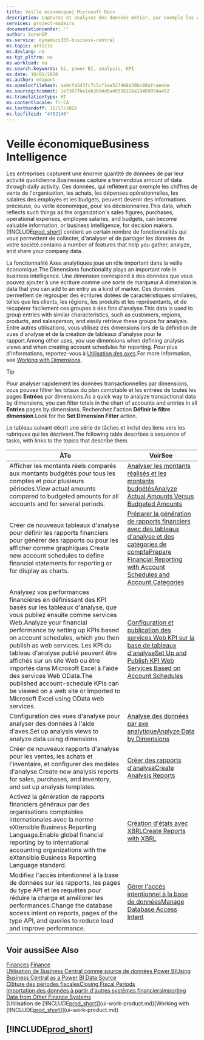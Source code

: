 ```yaml
---
title: Veille économique| Microsoft Docs
description: Capturez et analysez des données métier, par exemple les chiffres de vente de l'organisation, les achats, les dépenses opérationnelles, les salaires des employés et les budgets, peuvent être des informations précieuses, pour la veille économique ou pour les décisionnaires.
services: project-madeira
documentationcenter: ''
author: SorenGP
ms.service: dynamics365-business-central
ms.topic: article
ms.devlang: na
ms.tgt_pltfrm: na
ms.workload: na
ms.search.keywords: bi, power BI, analysis, KPI
ms.date: 10/01/2020
ms.author: edupont
ms.openlocfilehash: aa4cfa543fc7c5cf1ea527468a50bc80afcaeade
ms.sourcegitcommit: 2e7307fbe1eb3b34d0ad9356226a19409054a402
ms.translationtype: HT
ms.contentlocale: fr-CA
ms.lasthandoff: 12/17/2020
ms.locfileid: "4752140"
---
```

# <a name="business-intelligence"></a><span data-ttu-id="fd222-103">Veille économique</span><span class="sxs-lookup"><span data-stu-id="fd222-103">Business Intelligence</span></span>
<span data-ttu-id="fd222-104">Les entreprises capturent une énorme quantité de données de par leur activité quotidienne.</span><span class="sxs-lookup"><span data-stu-id="fd222-104">Businesses capture a tremendous amount of data through daily activity.</span></span> <span data-ttu-id="fd222-105">Ces données, qui reflètent par exemple les chiffres de vente de l'organisation, les achats, les dépenses opérationnelles, les salaires des employés et les budgets, peuvent devenir des informations précieuse, ou veille économique, pour les décisionnaires.</span><span class="sxs-lookup"><span data-stu-id="fd222-105">This data, which reflects such things as the organization's sales figures, purchases, operational expenses, employee salaries, and budgets, can become valuable information, or business intelligence, for decision makers.</span></span> [!INCLUDE[prod_short](includes/prod_short.md)] <span data-ttu-id="fd222-106">contient un certain nombre de fonctionnalités qui vous permettent de collecter, d'analyser et de partager les données de votre société.</span><span class="sxs-lookup"><span data-stu-id="fd222-106">contains a number of features that help you gather, analyze, and share your company data.</span></span>

<span data-ttu-id="fd222-107">La fonctionnalité Axes analytiques joue un rôle important dans la veille économique.</span><span class="sxs-lookup"><span data-stu-id="fd222-107">The Dimensions functionality plays an important role in business intelligence.</span></span> <span data-ttu-id="fd222-108">Une dimension correspond à des données que vous pouvez ajouter à une écriture comme une sorte de marqueur.</span><span class="sxs-lookup"><span data-stu-id="fd222-108">A dimension is data that you can add to an entry as a kind of marker.</span></span> <span data-ttu-id="fd222-109">Ces données permettent de regrouper des écritures dotées de caractéristiques similaires, telles que les clients, les régions, les produits et les représentants, et de récupérer facilement ces groupes à des fins d'analyse.</span><span class="sxs-lookup"><span data-stu-id="fd222-109">This data is used to group entries with similar characteristics, such as customers, regions, products, and salesperson, and easily retrieve these groups for analysis.</span></span> <span data-ttu-id="fd222-110">Entre autres utilisations, vous utilisez des dimensions lors de la définition de vues d'analyse et de la création de tableaux d'analyse pour le rapport.</span><span class="sxs-lookup"><span data-stu-id="fd222-110">Among other uses, you use dimensions  when defining analysis views and when creating account schedules for reporting.</span></span> <span data-ttu-id="fd222-111">Pour plus d'informations, reportez-vous à [Utilisation des axes](finance-dimensions.md).</span><span class="sxs-lookup"><span data-stu-id="fd222-111">For more information, see [Working with Dimensions](finance-dimensions.md).</span></span>

> [!TIP]
> <span data-ttu-id="fd222-112">Pour analyser rapidement les données transactionnelles par dimensions, vous pouvez filtrer les totaux du plan comptable et les entrées de toutes les pages **Entrées** par dimensions.</span><span class="sxs-lookup"><span data-stu-id="fd222-112">As a quick way to analyze transactional data by dimensions, you can filter totals in the chart of accounts and entries in all **Entries** pages by dimensions.</span></span> <span data-ttu-id="fd222-113">Recherchez l'action **Définir le filtre dimension**.</span><span class="sxs-lookup"><span data-stu-id="fd222-113">Look for the **Set Dimension Filter** action.</span></span>  

<span data-ttu-id="fd222-114">Le tableau suivant décrit une série de tâches et inclut des liens vers les rubriques qui les décrivent.</span><span class="sxs-lookup"><span data-stu-id="fd222-114">The following table describes a sequence of tasks, with links to the topics that describe them.</span></span>  

| <span data-ttu-id="fd222-115">À</span><span class="sxs-lookup"><span data-stu-id="fd222-115">To</span></span> | <span data-ttu-id="fd222-116">Voir</span><span class="sxs-lookup"><span data-stu-id="fd222-116">See</span></span> |
| --- | --- |
|<span data-ttu-id="fd222-117">Afficher les montants réels comparés aux montants budgétés pour tous les comptes et pour plusieurs périodes.</span><span class="sxs-lookup"><span data-stu-id="fd222-117">View actual amounts compared to budgeted amounts for all accounts and for several periods.</span></span>|[<span data-ttu-id="fd222-118">Analyser les montants réalisés et les montants budgétés</span><span class="sxs-lookup"><span data-stu-id="fd222-118">Analyze Actual Amounts Versus Budgeted Amounts</span></span>](bi-how-analyze-actual-versus-budget.md)|
|<span data-ttu-id="fd222-119">Créer de nouveaux tableaux d'analyse pour définir les rapports financiers pour générer des rapports ou pour les afficher comme graphiques.</span><span class="sxs-lookup"><span data-stu-id="fd222-119">Create new account schedules to define financial statements for reporting or for display as charts.</span></span>|[<span data-ttu-id="fd222-120">Préparer la génération de rapports financiers avec des tableaux d'analyse et des catégories de compte</span><span class="sxs-lookup"><span data-stu-id="fd222-120">Prepare Financial Reporting with Account Schedules and Account Categories</span></span>](bi-how-work-account-schedule.md)|
|<span data-ttu-id="fd222-121">Analysez vos performances financières en définissant des KPI basés sur les tableaux d'analyse, que vous publiez ensuite comme services Web.</span><span class="sxs-lookup"><span data-stu-id="fd222-121">Analyze your financial performance by setting up KPIs based on account schedules, which you then publish as web services.</span></span> <span data-ttu-id="fd222-122">Les KPI du tableau d'analyse publié peuvent être affichés sur un site Web ou être importés dans Microsoft Excel à l'aide des services Web OData.</span><span class="sxs-lookup"><span data-stu-id="fd222-122">The published account-schedule KPIs can be viewed on a web site or imported to Microsoft Excel using OData web services.</span></span>|[<span data-ttu-id="fd222-123">Configuration et publication des services Web KPI sur la base de tableaux d'analyse</span><span class="sxs-lookup"><span data-stu-id="fd222-123">Set Up and Publish KPI Web Services Based on Account Schedules</span></span>](bi-how-to-set-up-and-publish-kpi-web-services-based-on-account-schedules.md)|
|<span data-ttu-id="fd222-124">Configuration des vues d'analyse pour analyser des données à l'aide d'axes.</span><span class="sxs-lookup"><span data-stu-id="fd222-124">Set up analysis views to analyze data using dimensions.</span></span>|[<span data-ttu-id="fd222-125">Analyse des données par axe analytique</span><span class="sxs-lookup"><span data-stu-id="fd222-125">Analyze Data by Dimensions</span></span>](bi-how-analyze-data-dimension.md)|
|<span data-ttu-id="fd222-126">Créer de nouveaux rapports d'analyse pour les ventes, les achats et l'inventaire, et configurer des modèles d'analyse.</span><span class="sxs-lookup"><span data-stu-id="fd222-126">Create new analysis reports for sales, purchases, and inventory, and set up analysis templates.</span></span>|[<span data-ttu-id="fd222-127">Créer des rapports d'analyse</span><span class="sxs-lookup"><span data-stu-id="fd222-127">Create Analysis Reports</span></span>](bi-how-create-analysis-views-reports.md)|
|<span data-ttu-id="fd222-128">Activez la génération de rapports financiers généraux par des organisations comptables internationales avec la norme eXtensible Business Reporting Language.</span><span class="sxs-lookup"><span data-stu-id="fd222-128">Enable global financial reporting by to international accounting organizations with the eXtensible Business Reporting Language standard.</span></span>|[<span data-ttu-id="fd222-129">Création d'états avec XBRL</span><span class="sxs-lookup"><span data-stu-id="fd222-129">Create Reports with XBRL</span></span>](bi-create-reports-with-xbrl.md)|
|<span data-ttu-id="fd222-130">Modifiez l'accès intentionnel à la base de données sur les rapports, les pages du type API et les requêtes pour réduire la charge et améliorer les performances.</span><span class="sxs-lookup"><span data-stu-id="fd222-130">Change the database access intent on reports, pages of the type API, and queries to reduce load and improve performance.</span></span>|[<span data-ttu-id="fd222-131">Gérer l'accès intentionnel à la base de données</span><span class="sxs-lookup"><span data-stu-id="fd222-131">Manage Database Access Intent</span></span>](admin-data-access-intent.md)|

## <a name="see-also"></a><span data-ttu-id="fd222-132">Voir aussi</span><span class="sxs-lookup"><span data-stu-id="fd222-132">See Also</span></span>
<span data-ttu-id="fd222-133">[Finances](finance.md)  </span><span class="sxs-lookup"><span data-stu-id="fd222-133">[Finance](finance.md)  </span></span>  
[<span data-ttu-id="fd222-134">Utilisation de Business Central comme source de données Power BI</span><span class="sxs-lookup"><span data-stu-id="fd222-134">Using Business Central as a Power BI Data Source</span></span>](across-how-use-financials-data-source-powerbi.md)  
[<span data-ttu-id="fd222-135">Clôture des périodes fiscales</span><span class="sxs-lookup"><span data-stu-id="fd222-135">Closing Fiscal Periods</span></span>](year-close-years-periods.md)  
[<span data-ttu-id="fd222-136">Importation des données à partir d'autres systèmes financiers</span><span class="sxs-lookup"><span data-stu-id="fd222-136">Importing Data from Other Finance Systems</span></span>](across-import-data-configuration-packages.md)  
<span data-ttu-id="fd222-137">[Utilisation de [!INCLUDE[prod_short](includes/prod_short.md)]](ui-work-product.md)</span><span class="sxs-lookup"><span data-stu-id="fd222-137">[Working with [!INCLUDE[prod_short](includes/prod_short.md)]](ui-work-product.md)</span></span>

## [!INCLUDE[prod_short](includes/free_trial_md.md)]  

